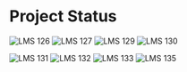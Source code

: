 # Project Status

![LMS 126][lms_126]
![LMS 127][lms_127]
![LMS 129][lms_129]
![LMS 130][lms_130]

![LMS 131][lms_131]
![LMS 132][lms_132]
![LMS 133][lms_133]
![LMS 135][lms_135]

<!-- Change REPO_NAME for the name of your repository -->
[lms_126]: https://byob.yarr.is/linero-tech/kotlin-hw-Linuslarsson3/module_126
[lms_127]: https://byob.yarr.is/linero-tech/kotlin-hw-Linuslarsson3/module_127
[lms_129]: https://byob.yarr.is/linero-tech/kotlin-hw-Linuslarsson3/module_129
[lms_130]: https://byob.yarr.is/linero-tech/kotlin-hw-Linuslarsson3/module_130
[lms_131]: https://byob.yarr.is/linero-tech/kotlin-hw-Linuslarsson3/module_131
[lms_132]: https://byob.yarr.is/linero-tech/kotlin-hw-Linuslarsson3/module_132
[lms_133]: https://byob.yarr.is/linero-tech/kotlin-hw-Linuslarsson3/module_133
[lms_135]: https://byob.yarr.is/linero-tech/kotlin-hw-Linuslarsson3/module_135
